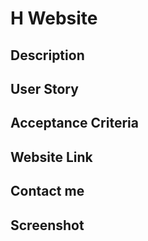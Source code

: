 # H Website

## Description



## User Story


## Acceptance Criteria



## Website Link



## Contact me



## Screenshot


